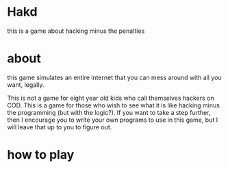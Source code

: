 Hakd
====
this is a game about hacking minus the penalties

about
=====

this game simulates an entire internet that you can mess around with all you want, legally.


This is not a game for eight year old kids who call themselves hackers on COD.
This is a game for those who wish to see what it is like hacking minus the programming (but with the logic?).
If you want to take a step further, then I encourage you to write your own programs to use in this game,
but I will leave that up to you to figure out.

how to play
===========